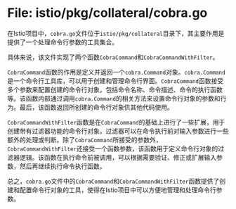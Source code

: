 # File: istio/pkg/collateral/cobra.go

在Istio项目中，`cobra.go`文件位于`istio/pkg/collateral`目录下，其主要作用是提供了一个处理命令行参数的工具集合。

具体来说，该文件实现了两个函数`CobraCommand`和`CobraCommandWithFilter`。

`CobraCommand`函数的作用是定义并返回一个`cobra.Command`对象。`cobra.Command`是一个命令行工具库，可以用于创建和管理命令行界面。`CobraCommand`函数接受多个参数来配置创建的命令行对象，包括命令名称、命令描述、命令的执行函数等。该函数内部通过调用`cobra.Command`的相关方法来设置命令行对象的参数和行为。最后，该函数返回所创建的命令行对象供其他代码使用。

`CobraCommandWithFilter`函数是在`CobraCommand`的基础上进行了一些扩展，用于创建带有过滤器功能的命令行对象。过滤器可以在命令执行前对输入参数进行一些额外的处理或判断。除了`CobraCommand`所接受的参数外，`CobraCommandWithFilter`还接受一个函数参数，该函数用于定义命令行对象的过滤器逻辑。该函数在执行命令前被调用，可以根据需要验证、修正或扩展输入参数，然后再继续执行命令执行函数。

总之，`cobra.go`文件中的`CobraCommand`和`CobraCommandWithFilter`函数提供了创建和配置命令行对象的工具，使得在Istio项目中可以方便地管理和处理命令行参数。

